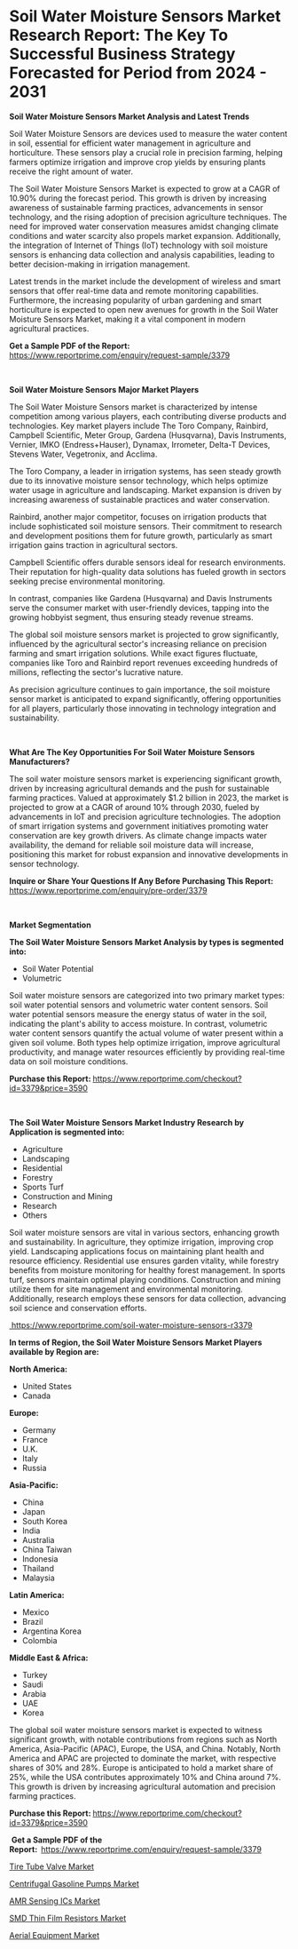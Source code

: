 <p><h1>Soil Water Moisture Sensors Market Research Report: The Key To Successful Business Strategy Forecasted for Period from 2024 - 2031</h1></p><p><strong>Soil Water Moisture Sensors Market Analysis and Latest Trends</strong></p>
<p><p>Soil Water Moisture Sensors are devices used to measure the water content in soil, essential for efficient water management in agriculture and horticulture. These sensors play a crucial role in precision farming, helping farmers optimize irrigation and improve crop yields by ensuring plants receive the right amount of water. </p><p>The Soil Water Moisture Sensors Market is expected to grow at a CAGR of 10.90% during the forecast period. This growth is driven by increasing awareness of sustainable farming practices, advancements in sensor technology, and the rising adoption of precision agriculture techniques. The need for improved water conservation measures amidst changing climate conditions and water scarcity also propels market expansion. Additionally, the integration of Internet of Things (IoT) technology with soil moisture sensors is enhancing data collection and analysis capabilities, leading to better decision-making in irrigation management.</p><p>Latest trends in the market include the development of wireless and smart sensors that offer real-time data and remote monitoring capabilities. Furthermore, the increasing popularity of urban gardening and smart horticulture is expected to open new avenues for growth in the Soil Water Moisture Sensors Market, making it a vital component in modern agricultural practices.</p></p>
<p><strong>Get a Sample PDF of the Report:&nbsp;</strong> <a href="https://www.reportprime.com/enquiry/request-sample/3379">https://www.reportprime.com/enquiry/request-sample/3379</a></p>
<p>&nbsp;</p>
<p><strong>Soil Water Moisture Sensors Major Market Players</strong></p>
<p><p>The Soil Water Moisture Sensors market is characterized by intense competition among various players, each contributing diverse products and technologies. Key market players include The Toro Company, Rainbird, Campbell Scientific, Meter Group, Gardena (Husqvarna), Davis Instruments, Vernier, IMKO (Endress+Hauser), Dynamax, Irrometer, Delta-T Devices, Stevens Water, Vegetronix, and Acclima.</p><p>The Toro Company, a leader in irrigation systems, has seen steady growth due to its innovative moisture sensor technology, which helps optimize water usage in agriculture and landscaping. Market expansion is driven by increasing awareness of sustainable practices and water conservation.</p><p>Rainbird, another major competitor, focuses on irrigation products that include sophisticated soil moisture sensors. Their commitment to research and development positions them for future growth, particularly as smart irrigation gains traction in agricultural sectors.</p><p>Campbell Scientific offers durable sensors ideal for research environments. Their reputation for high-quality data solutions has fueled growth in sectors seeking precise environmental monitoring.</p><p>In contrast, companies like Gardena (Husqvarna) and Davis Instruments serve the consumer market with user-friendly devices, tapping into the growing hobbyist segment, thus ensuring steady revenue streams.</p><p>The global soil moisture sensors market is projected to grow significantly, influenced by the agricultural sector's increasing reliance on precision farming and smart irrigation solutions. While exact figures fluctuate, companies like Toro and Rainbird report revenues exceeding hundreds of millions, reflecting the sector's lucrative nature. </p><p>As precision agriculture continues to gain importance, the soil moisture sensor market is anticipated to expand significantly, offering opportunities for all players, particularly those innovating in technology integration and sustainability.</p></p>
<p>&nbsp;</p>
<p><strong>What Are The Key Opportunities For Soil Water Moisture Sensors Manufacturers?</strong></p>
<p><p>The soil water moisture sensors market is experiencing significant growth, driven by increasing agricultural demands and the push for sustainable farming practices. Valued at approximately $1.2 billion in 2023, the market is projected to grow at a CAGR of around 10% through 2030, fueled by advancements in IoT and precision agriculture technologies. The adoption of smart irrigation systems and government initiatives promoting water conservation are key growth drivers. As climate change impacts water availability, the demand for reliable soil moisture data will increase, positioning this market for robust expansion and innovative developments in sensor technology.</p></p>
<p><strong>Inquire or Share Your Questions If Any Before Purchasing This Report:</strong> <a href="https://www.reportprime.com/enquiry/pre-order/3379">https://www.reportprime.com/enquiry/pre-order/3379</a></p>
<p>&nbsp;</p>
<p><strong>Market Segmentation</strong></p>
<p><strong>The Soil Water Moisture Sensors Market Analysis by types is segmented into:</strong></p>
<p><ul><li>Soil Water Potential</li><li>Volumetric</li></ul></p>
<p><p>Soil water moisture sensors are categorized into two primary market types: soil water potential sensors and volumetric water content sensors. Soil water potential sensors measure the energy status of water in the soil, indicating the plant's ability to access moisture. In contrast, volumetric water content sensors quantify the actual volume of water present within a given soil volume. Both types help optimize irrigation, improve agricultural productivity, and manage water resources efficiently by providing real-time data on soil moisture conditions.</p></p>
<p><strong>Purchase this Report:&nbsp;</strong><a href="https://www.reportprime.com/checkout?id=3379&price=3590">https://www.reportprime.com/checkout?id=3379&price=3590</a></p>
<p>&nbsp;</p>
<p><strong>The Soil Water Moisture Sensors Market Industry Research by Application is segmented into:</strong></p>
<p><ul><li>Agriculture</li><li>Landscaping</li><li>Residential</li><li>Forestry</li><li>Sports Turf</li><li>Construction and Mining</li><li>Research</li><li>Others</li></ul></p>
<p><p>Soil water moisture sensors are vital in various sectors, enhancing growth and sustainability. In agriculture, they optimize irrigation, improving crop yield. Landscaping applications focus on maintaining plant health and resource efficiency. Residential use ensures garden vitality, while forestry benefits from moisture monitoring for healthy forest management. In sports turf, sensors maintain optimal playing conditions. Construction and mining utilize them for site management and environmental monitoring. Additionally, research employs these sensors for data collection, advancing soil science and conservation efforts.</p></p>
<p><a href="https://www.reportprime.com/soil-water-moisture-sensors-r3379">&nbsp;https://www.reportprime.com/soil-water-moisture-sensors-r3379</a></p>
<p><strong>In terms of Region, the Soil Water Moisture Sensors Market Players available by Region are:</strong></p>
<p>
    <p> <strong> North America: </strong>
        <ul>
            <li>United States</li>
            <li>Canada</li>
        </ul>
        </p> 
    <p> <strong> Europe: </strong>
        <ul>
            <li>Germany</li>
            <li>France</li>
            <li>U.K.</li>
            <li>Italy</li>
            <li>Russia</li>
        </ul>
        </p> 
    <p> <strong> Asia-Pacific: </strong>
        <ul>
            <li>China</li>
            <li>Japan</li>
            <li>South Korea</li>
            <li>India</li>
            <li>Australia</li>
            <li>China Taiwan</li>
            <li>Indonesia</li>
            <li>Thailand</li>
            <li>Malaysia</li>
        </ul>
        </p> 
    <p> <strong> Latin America: </strong>
        <ul>
            <li>Mexico</li>
            <li>Brazil</li>
            <li>Argentina Korea</li>
            <li>Colombia</li>
        </ul>
        </p> 
    <p> <strong> Middle East & Africa: </strong>
        <ul>
            <li>Turkey</li>
            <li>Saudi</li>
            <li>Arabia</li>
            <li>UAE</li>
            <li>Korea</li>
        </ul>
    </p>
    </p>
<p><p>The global soil water moisture sensors market is expected to witness significant growth, with notable contributions from regions such as North America, Asia-Pacific (APAC), Europe, the USA, and China. Notably, North America and APAC are projected to dominate the market, with respective shares of 30% and 28%. Europe is anticipated to hold a market share of 25%, while the USA contributes approximately 10% and China around 7%. This growth is driven by increasing agricultural automation and precision farming practices.</p></p>
<p><strong>Purchase this Report: </strong><a href="https://www.reportprime.com/checkout?id=3379&price=3590">https://www.reportprime.com/checkout?id=3379&price=3590</a></p>
<p>&nbsp;<strong>Get a Sample PDF of the Report:&nbsp;&nbsp;</strong><a href="https://www.reportprime.com/enquiry/request-sample/3379">https://www.reportprime.com/enquiry/request-sample/3379</a></p>
<p><strong></strong></p>
<p><p><a href="https://www.linkedin.com/pulse/global-perspectives-tire-tube-valve-market-trends-challenges-z9fof?trackingId=YGNejb%2FgR5GvjmvBaSgtrg%3D%3D">Tire Tube Valve Market</a></p><p><a href="https://issuu.com/reportprime-2/docs/centrifugal-gasoline-pumps-market-s_6e0d587f097f87">Centrifugal Gasoline Pumps Market</a></p><p><a href="https://github.com/LilianFaulkner65/Market-Research-Report-List-1/blob/main/amr-sensing-ics-market.md">AMR Sensing ICs Market</a></p><p><a href="https://github.com/RuthLucas64/Market-Research-Report-List-1/blob/main/smd-thin-film-resistors-market.md">SMD Thin Film Resistors Market</a></p><p><a href="https://www.linkedin.com/pulse/in-depth-analysis-global-aerial-equipment-market-scope-its-x2taf?trackingId=rG%2FyuoCtSImOgWNvPkU03A%3D%3D">Aerial Equipment Market</a></p></p>